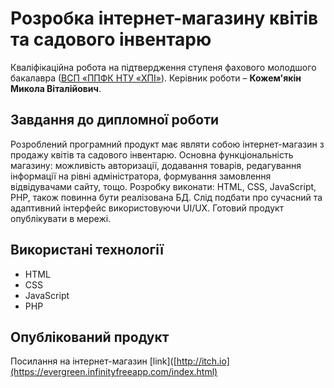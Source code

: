 # Розробка інтернет-магазину квітів та садового інвентарю
Кваліфікаційна робота на підтвердження ступеня фахового молодшого
бакалавра ([ВСП «ППФК НТУ «ХПІ»](http://polytechnic.poltava.ua)). Керівник
роботи – **Кожем'‎якін Микола Віталійович**.
## Завдання до дипломної роботи
Розроблений програмний продукт має являти собою інтернет-магазин з продажу квітів та садового інвентарю. Основна функціональність магазину: можливість авторизації, додавання товарів, редагування інформації на рівні адміністратора, формування замовлення відвідувачами сайту, тощо. Розробку виконати: HTML, CSS, JavaScript, PHP, також повинна бути реалізована БД. Слід подбати про сучасний та адаптивний інтерфейс використовуючи UI/UX. Готовий продукт опублікувати в мережі.
## Використані технології
* HTML
* CSS
* JavaScript
* PHP
## Опублікований продукт
Посилання на інтернет-магазин
[link]([http://itch.io](https://evergreen.infinityfreeapp.com/index.html)
